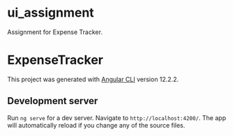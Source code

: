 # ui_assignment
Assignment for Expense Tracker.

# ExpenseTracker
This project was generated with [Angular CLI](https://github.com/angular/angular-cli) version 12.2.2.

## Development server
Run `ng serve` for a dev server. Navigate to `http://localhost:4200/`. The app will automatically reload if you change any of the source files.
